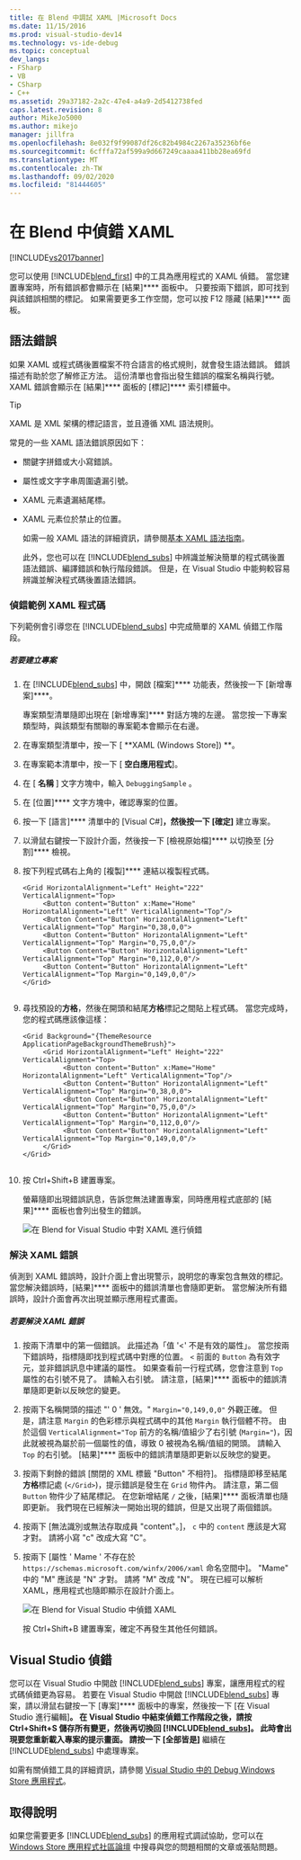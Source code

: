 ```yaml
---
title: 在 Blend 中調試 XAML |Microsoft Docs
ms.date: 11/15/2016
ms.prod: visual-studio-dev14
ms.technology: vs-ide-debug
ms.topic: conceptual
dev_langs:
- FSharp
- VB
- CSharp
- C++
ms.assetid: 29a37182-2a2c-47e4-a4a9-2d5412738fed
caps.latest.revision: 8
author: MikeJo5000
ms.author: mikejo
manager: jillfra
ms.openlocfilehash: 8e032f9f99087df26c82b4984c2267a35236bf6e
ms.sourcegitcommit: 6cfffa72af599a9d667249caaaa411bb28ea69fd
ms.translationtype: MT
ms.contentlocale: zh-TW
ms.lasthandoff: 09/02/2020
ms.locfileid: "81444605"
---
```

# <a name="debug-xaml-in-blend"></a>在 Blend 中偵錯 XAML
[!INCLUDE[vs2017banner](../includes/vs2017banner.md)]

您可以使用 [!INCLUDE[blend_first](../includes/blend-first-md.md)] 中的工具為應用程式的 XAML 偵錯。 當您建置專案時，所有錯誤都會顯示在 [結果]**** 面板中。 只要按兩下錯誤，即可找到與該錯誤相關的標記。 如果需要更多工作空間，您可以按 F12 隱藏 [結果]**** 面板。  
  
## <a name="syntax-errors"></a>語法錯誤  
 如果 XAML 或程式碼後置檔案不符合語言的格式規則，就會發生語法錯誤。 錯誤描述有助於您了解修正方法。 這份清單也會指出發生錯誤的檔案名稱與行號。 XAML 錯誤會顯示在 [結果]**** 面板的 [標記]**** 索引標籤中。  
  
> [!TIP]
> XAML 是 XML 架構的標記語言，並且遵循 XML 語法規則。  
  
 常見的一些 XAML 語法錯誤原因如下：  
  
- 關鍵字拼錯或大小寫錯誤。  
  
- 屬性或文字字串周圍遺漏引號。  
  
- XAML 元素遺漏結尾標。  
  
- XAML 元素位於禁止的位置。  
  
  如需一般 XAML 語法的詳細資訊，請參閱[基本 XAML 語法指南](https://msdn.microsoft.com/library/windows/apps/hh700351.aspx)。  
  
  此外，您也可以在 [!INCLUDE[blend_subs](../includes/blend-subs-md.md)] 中辨識並解決簡單的程式碼後置語法錯誤、編譯錯誤和執行階段錯誤。 但是，在 Visual Studio 中能夠較容易辨識並解決程式碼後置語法錯誤。  
  
### <a name="debugging-sample-xaml-code"></a>偵錯範例 XAML 程式碼  
 下列範例會引導您在 [!INCLUDE[blend_subs](../includes/blend-subs-md.md)] 中完成簡單的 XAML 偵錯工作階段。  
  
##### <a name="to-create-a-project"></a>若要建立專案  
  
1. 在 [!INCLUDE[blend_subs](../includes/blend-subs-md.md)] 中，開啟 [檔案]**** 功能表，然後按一下 [新增專案]****。  
  
    專案類型清單隨即出現在 [新增專案]**** 對話方塊的左邊。 當您按一下專案類型時，與該類型有關聯的專案範本會顯示在右邊。  
  
2. 在專案類型清單中，按一下 [ **XAML (Windows Store]) **。  
  
3. 在專案範本清單中，按一下 [ **空白應用程式**]。  
  
4. 在 [ **名稱** ] 文字方塊中，輸入 `DebuggingSample` 。  
  
5. 在 [位置]**** 文字方塊中，確認專案的位置。  
  
6. 按一下 [語言]**** 清單中的 [Visual C#]****，然後按一下 [確定]**** 建立專案。  
  
7. 以滑鼠右鍵按一下設計介面，然後按一下 [檢視原始檔]**** 以切換至 [分割]**** 檢視。  
  
8. 按下列程式碼右上角的 [複製]**** 連結以複製程式碼。  
  
   ```  
   <Grid HorizontalAlignment="Left" Height="222" VerticalAlignment="Top>  
        <Button content="Button" x:Mame="Home" HorizontalAlignment="Left" VerticalAlignment="Top"/>  
        <Button Content="Button" HorizontalAlignment="Left" VerticalAlignment="Top" Margin="0,38,0,0">  
        <Button Content="Button" HorizontalAlignment="Left" VerticalAlignment="Top" Margin="0,75,0,0"/>  
        <Button Content="Button" HorizontalAlignment="Left" VerticalAlignment="Top" Margin="0,112,0,0"/>  
        <Button Content="Button" HorizontalAlignment="Left" VerticalAlignment="Top Margin="0,149,0,0"/>  
   </Grid>  
  
   ```  
  
9. 尋找預設的**方格**，然後在開頭和結尾**方格**標記之間貼上程式碼。 當您完成時，您的程式碼應該像這樣：  
  
    ```  
    <Grid Background="{ThemeResource ApplicationPageBackgroundThemeBrush}">  
         <Grid HorizontalAlignment="Left" Height="222" VerticalAlignment="Top>  
              <Button content="Button" x:Mame="Home" HorizontalAlignment="Left" VerticalAlignment="Top"/>  
              <Button Content="Button" HorizontalAlignment="Left" VerticalAlignment="Top" Margin="0,38,0,0">  
              <Button Content="Button" HorizontalAlignment="Left" VerticalAlignment="Top" Margin="0,75,0,0"/>  
              <Button Content="Button" HorizontalAlignment="Left" VerticalAlignment="Top" Margin="0,112,0,0"/>  
              <Button Content="Button" HorizontalAlignment="Left" VerticalAlignment="Top Margin="0,149,0,0"/>  
         </Grid>  
    </Grid>  
  
    ```  
  
10. 按 Ctrl+Shift+B 建置專案。  
  
    螢幕隨即出現錯誤訊息，告訴您無法建置專案，同時應用程式底部的 [結果]**** 面板也會列出發生的錯誤。  
  
    ![在 Blend for Visual Studio 中對 XAML 進行偵錯](../debugger/media/blend-debugxaml-xaml.png "blend_debugXAML_XAML")  
  
### <a name="resolving-xaml-errors"></a>解決 XAML 錯誤  
 偵測到 XAML 錯誤時，設計介面上會出現警示，說明您的專案包含無效的標記。 當您解決錯誤時，[結果]**** 面板中的錯誤清單也會隨即更新。 當您解決所有錯誤時，設計介面會再次出現並顯示應用程式畫面。  
  
##### <a name="to-resolve-the-xaml-errors"></a>若要解決 XAML 錯誤  
  
1. 按兩下清單中的第一個錯誤。 此描述為「值 '<' 不是有效的屬性」。 當您按兩下錯誤時，指標隨即找到程式碼中對應的位置。 `<` 前面的 `Button` 為有效字元，並非錯誤訊息中建議的屬性。 如果查看前一行程式碼，您會注意到 `Top` 屬性的右引號不見了。 請輸入右引號。 請注意，[結果]**** 面板中的錯誤清單隨即更新以反映您的變更。  
  
2. 按兩下名稱開頭的描述 "' 0 ' 無效。" `Margin="0,149,0,0"` 外觀正確。 但是，請注意 `Margin` 的色彩標示與程式碼中的其他 `Margin` 執行個體不符。 由於這個 `VerticalAlignment="Top` 前方的名稱/值組少了右引號 (`Margin="`)，因此就被視為屬於前一個屬性的值，導致 0 被視為名稱/值組的開頭。 請輸入 `Top` 的右引號。 [結果]**** 面板中的錯誤清單隨即更新以反映您的變更。  
  
3. 按兩下剩餘的錯誤 [關閉的 XML 標籤 "Button" 不相符]。 指標隨即移至結尾**方格**標記處 (`</Grid>`)，提示錯誤是發生在 `Grid` 物件內。 請注意，第二個 `Button` 物件少了結尾標記。 在您新增結尾 `/` 之後，[結果]**** 面板清單也隨即更新。 我們現在已經解決一開始出現的錯誤，但是又出現了兩個錯誤。  
  
4. 按兩下 [無法識別或無法存取成員 "content"。]， `c` 中的 `content` 應該是大寫才對。 請將小寫 "c" 改成大寫 "C"。  
  
5. 按兩下 [屬性 ' Mame ' 不存在於 `https://schemas.microsoft.com/winfx/2006/xaml` 命名空間中]。 "Mame" 中的 "M" 應該是 "N" 才對。 請將 "M" 改成 "N"。 現在已經可以解析 XAML，應用程式也隨即顯示在設計介面上。  
  
    ![在 Blend for Visual Studio 中偵錯 XAML](../debugger/media/blend-debugartboard-xaml.png "blend_debugArtboard_XAML")  
  
    按 Ctrl+Shift+B 建置專案，確定不再發生其他任何錯誤。  
  
## <a name="debugging-in-visual-studio"></a>Visual Studio 偵錯  
 您可以在 Visual Studio 中開啟 [!INCLUDE[blend_subs](../includes/blend-subs-md.md)] 專案，讓應用程式的程式碼偵錯更為容易。 若要在 Visual Studio 中開啟 [!INCLUDE[blend_subs](../includes/blend-subs-md.md)] 專案，請以滑鼠右鍵按一下 [專案]**** 面板中的專案，然後按一下 [在 Visual Studio 進行編輯]****。 在 Visual Studio 中結束偵錯工作階段之後，請按 Ctrl+Shift+S 儲存所有變更，然後再切換回 [!INCLUDE[blend_subs](../includes/blend-subs-md.md)]。 此時會出現要您重新載入專案的提示畫面。 請按一下 [全部皆是]**** 繼續在 [!INCLUDE[blend_subs](../includes/blend-subs-md.md)] 中處理專案。  
  
 如需有關偵錯工具的詳細資訊，請參閱 [Visual Studio 中的 Debug Windows Store 應用程式](https://msdn.microsoft.com/library/windows/apps/hh441472.aspx)。  
  
## <a name="getting-help"></a>取得說明  
 如果您需要更多 [!INCLUDE[blend_subs](../includes/blend-subs-md.md)] 的應用程式調試協助，您可以在 [Windows Store 應用程式社區論壇](https://social.msdn.microsoft.com/Forums/windowsapps/home?category=windowsapps) 中搜尋與您的問題相關的文章或張貼問題。
